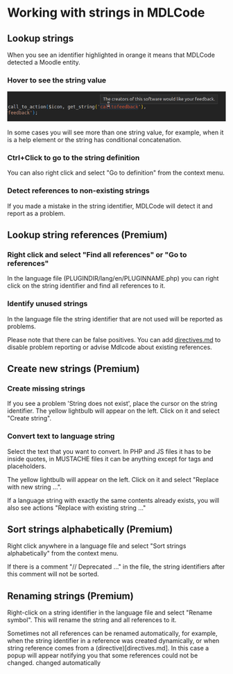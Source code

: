 # Working with strings in MDLCode

## Lookup strings

When you see an identifier highlighted in orange it means that MDLCode detected a Moodle
entity.

### Hover to see the string value

<img src="https://raw.githubusercontent.com/lmscloud-io/mdlcode-docs/main/docs/media/strings/strings2.png">

In some cases you will see more than one string value, for example, when it is a help element
or the string has conditional concatenation.

### Ctrl+Click to go to the string definition

You can also right click and select "Go to definition" from the context menu.

### Detect references to non-existing strings

If you made a mistake in the string identifier, MDLCode will detect it and report as a problem.

## Lookup string references (Premium)

### Right click and select "Find all references" or "Go to references"

In the language file (PLUGINDIR/lang/en/PLUGINNAME.php) you can right click on the string
identifier and find all references to it.

### Identify unused strings

In the language file the string identifier that are not used will be reported as problems.

Please note that there can be false positives. You can add [directives.md](directives) to
disable problem reporting or advise Mdlcode about existing references.

## Create new strings (Premium)

### Create missing strings

If you see a problem 'String does not exist', place the cursor on the string identifier.
The yellow lightbulb will appear on the left. Click on it and select "Create string".

### Convert text to language string

Select the text that you want to convert. In PHP and JS files it has to be inside quotes, in MUSTACHE
files it can be anything except for tags and placeholders.

The yellow lightbulb will appear on the left. Click on it and select "Replace with new string ...".

If a language string with exactly the same contents already exists, you will also see actions
"Replace with existing string ..."

## Sort strings alphabetically (Premium)

Right click anywhere in a language file and select "Sort strings alphabetically" from the context menu.

If there is a comment "// Deprecated ..." in the file, the string identifiers after this comment
will not be sorted.

## Renaming strings (Premium)

Right-click on a string identifier in the language file and select "Rename symbol".
This will rename the string and all references to it.

Sometimes not all references can be renamed automatically, for example, when the string identifier
in a reference was created dynamically, or when string reference comes from a (directive)[directives.md].
In this case a popup will appear notifying you that some references could not be changed.
changed automatically